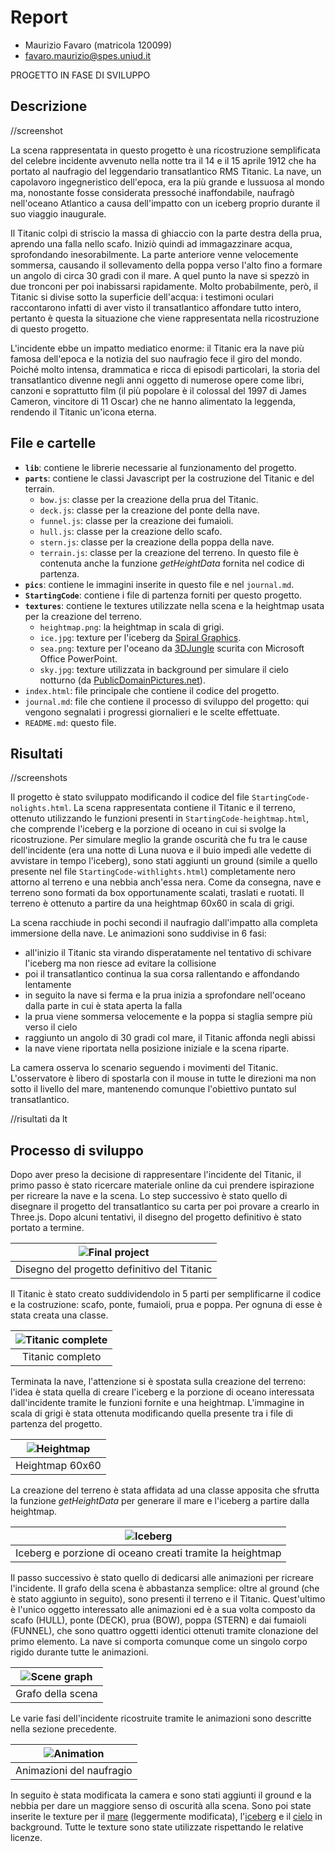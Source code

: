 # Report

- Maurizio Favaro (matricola 120099)
- favaro.maurizio@spes.uniud.it

PROGETTO IN FASE DI SVILUPPO

## Descrizione

//screenshot

La scena rappresentata in questo progetto è una ricostruzione semplificata del celebre incidente avvenuto nella notte tra il 14 e il 15 aprile 1912 che ha portato al naufragio del leggendario transatlantico RMS Titanic. La nave, un capolavoro ingegneristico dell'epoca, era la più grande e lussuosa al mondo ma, nonostante fosse considerata pressoché inaffondabile, naufragò nell'oceano Atlantico a causa dell'impatto con un iceberg proprio durante il suo viaggio inaugurale.

Il Titanic colpì di striscio la massa di ghiaccio con la parte destra della prua, aprendo una falla nello scafo. Iniziò quindi ad immagazzinare acqua, sprofondando inesorabilmente. La parte anteriore venne velocemente sommersa, causando il sollevamento della poppa verso l'alto fino a formare un angolo di circa 30 gradi con il mare. A quel punto la nave si spezzò in due tronconi per poi inabissarsi rapidamente. Molto probabilmente, però, il Titanic si divise sotto la superficie dell'acqua: i testimoni oculari raccontarono infatti di aver visto il transatlantico affondare tutto intero, pertanto è questa la situazione che viene rappresentata nella ricostruzione di questo progetto.

L'incidente ebbe un impatto mediatico enorme: il Titanic era la nave più famosa dell'epoca e la notizia del suo naufragio fece il giro del mondo. Poiché molto intensa, drammatica e ricca di episodi particolari, la storia del transatlantico divenne negli anni oggetto di numerose opere come libri, canzoni e soprattutto film (il più popolare è il colossal del 1997 di James Cameron, vincitore di 11 Oscar) che ne hanno alimentato la leggenda, rendendo il Titanic un'icona eterna.

## File e cartelle

* **`lib`**: contiene le librerie necessarie al funzionamento del progetto.
* **`parts`**: contiene le classi Javascript per la costruzione del Titanic e del terrain.
  * `bow.js`: classe per la creazione della prua del Titanic.
  * `deck.js`: classe per la creazione del ponte della nave.
  * `funnel.js`: classe per la creazione dei fumaioli.
  * `hull.js`: classe per la creazione dello scafo.
  * `stern.js`: classe per la creazione della poppa della nave.
  * `terrain.js`: classe per la creazione del terreno. In questo file è contenuta anche la funzione *getHeightData* fornita nel codice di partenza.
* **`pics`**: contiene le immagini inserite in questo file e nel `journal.md`.
* **`StartingCode`**: contiene i file di partenza forniti per questo progetto.
* **`textures`**: contiene le textures utilizzate nella scena e la heightmap usata per la creazione del terreno.
  * `heightmap.png`: la heightmap in scala di grigi.
  * `ice.jpg`: texture per l'iceberg da [Spiral Graphics](http://spiralgraphics.biz/packs/snow_ice/index.htm?23#anchor).
  * `sea.png`: texture per l'oceano da [3DJungle](https://3djungle.net/textures/water/1832/) scurita con Microsoft Office PowerPoint.
  * `sky.jpg`: texture utilizzata in background per simulare il cielo notturno (da [PublicDomainPictures.net](https://www.publicdomainpictures.net/en/view-image.php?image=9767&picture=starry-night)).
* `index.html`: file principale che contiene il codice del progetto.
* `journal.md`: file che contiene il processo di sviluppo del progetto: qui vengono segnalati i progressi giornalieri e le scelte effettuate.
* `README.md`: questo file.

## Risultati

//screenshots

Il progetto è stato sviluppato modificando il codice del file `StartingCode-nolights.html`. La scena rappresentata contiene il Titanic e il terreno, ottenuto utilizzando le funzioni presenti in `StartingCode-heightmap.html`, che comprende l'iceberg e la porzione di oceano in cui si svolge la ricostruzione. Per simulare meglio la grande oscurità che fu tra le cause dell'incidente (era una notte di Luna nuova e il buio impedì alle vedette di avvistare in tempo l'iceberg), sono stati aggiunti un ground (simile a quello presente nel file `StartingCode-withlights.html`) completamente nero attorno al terreno e una nebbia anch'essa nera. Come da consegna, nave e terreno sono formati da box opportunamente scalati, traslati e ruotati. Il terreno è ottenuto a partire da una heightmap 60x60 in scala di grigi.

La scena racchiude in pochi secondi il naufragio dall'impatto alla completa immersione della nave. Le animazioni sono suddivise in 6 fasi:
- all'inizio il Titanic sta virando disperatamente nel tentativo di schivare l'iceberg ma non riesce ad evitare la collisione
- poi il transatlantico continua la sua corsa rallentando e affondando lentamente
- in seguito la nave si ferma e la prua inizia a sprofondare nell'oceano dalla parte in cui è stata aperta la falla
- la prua viene sommersa velocemente e la poppa si staglia sempre più verso il cielo
- raggiunto un angolo di 30 gradi col mare, il Titanic affonda negli abissi
- la nave viene riportata nella posizione iniziale e la scena riparte.

La camera osserva lo scenario seguendo i movimenti del Titanic. L'osservatore è libero di spostarla con il mouse in tutte le direzioni ma non sotto il livello del mare, mantenendo comunque l'obiettivo puntato sul transatlantico.

//risultati da lt

## Processo di sviluppo

Dopo aver preso la decisione di rappresentare l'incidente del Titanic, il primo passo è stato ricercare materiale online da cui prendere ispirazione per ricreare la nave e la scena. Lo step successivo è stato quello di disegnare il progetto del transatlantico su carta per poi provare a crearlo in Three.js. Dopo alcuni tentativi, il disegno del progetto definitivo è stato portato a termine.

| ![Final project](pics/progetto_definitivo.jpg) |
| :--------------------------------------------: |
| Disegno del progetto definitivo del Titanic |

Il Titanic è stato creato suddividendolo in 5 parti per semplificarne il codice e la costruzione: scafo, ponte, fumaioli, prua e poppa. Per ognuna di esse è stata creata una classe.

| ![Titanic complete](pics/titanic_scr_2.png) |
| :-----------------------------------------: |
| Titanic completo |

Terminata la nave, l'attenzione si è spostata sulla creazione del terreno: l'idea è stata quella di creare l'iceberg e la porzione di oceano interessata dall'incidente tramite le funzioni fornite e una heightmap. L'immagine in scala di grigi è stata ottenuta modificando quella presente tra i file di partenza del progetto.

| ![Heightmap](textures/heightmap.png) |
| :----------------------------------: |
| Heightmap 60x60 |

La creazione del terreno è stata affidata ad una classe apposita che sfrutta la funzione *getHeightData* per generare il mare e l'iceberg a partire dalla heightmap.

| ![Iceberg](pics/heightmap_iceberg.png) |
| :------------------------------------: |
| Iceberg e porzione di oceano creati tramite la heightmap |

Il passo successivo è stato quello di dedicarsi alle animazioni per ricreare l'incidente. Il grafo della scena è abbastanza semplice: oltre al ground (che è stato aggiunto in seguito), sono presenti il terreno e il Titanic. Quest'ultimo è l'unico oggetto interessato alle animazioni ed è a sua volta composto da scafo (HULL), ponte (DECK), prua (BOW), poppa (STERN) e dai fumaioli (FUNNEL), che sono quattro oggetti identici ottenuti tramite clonazione del primo elemento. La nave si comporta comunque come un singolo corpo rigido durante tutte le animazioni.

| ![Scene graph](pics/scene_graph.png) |
| :----------------------------------: |
| Grafo della scena |

Le varie fasi dell'incidente ricostruite tramite le animazioni sono descritte nella sezione precedente.

| ![Animation](pics/anim.png) |
| :-------------------------: |
| Animazioni del naufragio |

In seguito è stata modificata la camera e sono stati aggiunti il ground e la nebbia per dare un maggiore senso di oscurità alla scena. Sono poi state inserite le texture per il [mare](https://3djungle.net/textures/water/1832/) (leggermente modificata), l'[iceberg](http://spiralgraphics.biz/packs/snow_ice/index.htm?23#anchor) e il [cielo](https://www.publicdomainpictures.net/en/view-image.php?image=9767&picture=starry-night) in background. Tutte le texture sono state utilizzate rispettando le relative licenze.
